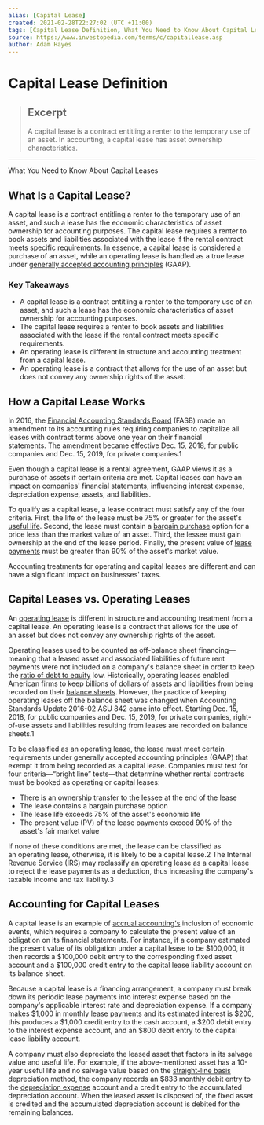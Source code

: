 ```yaml
---
alias: [Capital Lease]
created: 2021-02-28T22:27:02 (UTC +11:00)
tags: [Capital Lease Definition, What You Need to Know About Capital Leases]
source: https://www.investopedia.com/terms/c/capitallease.asp
author: Adam Hayes
---
```


# Capital Lease Definition

> ## Excerpt
> A capital lease is a contract entitling a renter to the temporary use of an asset. In accounting, a capital lease has asset ownership characteristics.

---

What You Need to Know About Capital Leases
## What Is a Capital Lease?

A capital lease is a contract entitling a renter to the temporary use of an asset, and such a lease has the economic characteristics of asset ownership for accounting purposes. The capital lease requires a renter to book assets and liabilities associated with the lease if the rental contract meets specific requirements. In essence, a capital lease is considered a purchase of an asset, while an operating lease is handled as a true lease under [generally accepted accounting principles](https://www.investopedia.com/terms/g/gaap.asp) (GAAP).

### Key Takeaways

-   A capital lease is a contract entitling a renter to the temporary use of an asset, and such a lease has the economic characteristics of asset ownership for accounting purposes.
-   The capital lease requires a renter to book assets and liabilities associated with the lease if the rental contract meets specific requirements.
-   An operating lease is different in structure and accounting treatment from a capital lease.
-   An operating lease is a contract that allows for the use of an asset but does not convey any ownership rights of the asset.

## How a Capital Lease Works

In 2016, the [Financial Accounting Standards Board](https://www.investopedia.com/terms/f/fasb.asp) (FASB) made an amendment to its accounting rules requiring companies to capitalize all leases with contract terms above one year on their financial statements. The amendment became effective Dec. 15, 2018, for public companies and Dec. 15, 2019, for private companies.1

Even though a capital lease is a rental agreement, GAAP views it as a purchase of assets if certain criteria are met. Capital leases can have an impact on companies' financial statements, influencing interest expense, depreciation expense, assets, and liabilities.

To qualify as a capital lease, a lease contract must satisfy any of the four criteria. First, the life of the lease must be 75% or greater for the asset's [useful life](https://www.investopedia.com/terms/u/usefullife.asp). Second, the lease must contain a [bargain purchase](https://www.investopedia.com/terms/b/bargain-purchase.asp) option for a price less than the market value of an asset. Third, the lessee must gain ownership at the end of the lease period. Finally, the present value of [lease payments](https://www.investopedia.com/terms/l/lease-payments.asp) must be greater than 90% of the asset's market value.

Accounting treatments for operating and capital leases are different and can have a significant impact on businesses' taxes.

## Capital Leases vs. Operating Leases

An [operating lease](https://www.investopedia.com/terms/o/operatinglease.asp) is different in structure and accounting treatment from a capital lease. An operating lease is a contract that allows for the use of an asset but does not convey any ownership rights of the asset.

Operating leases used to be counted as off-balance sheet financing—meaning that a leased asset and associated liabilities of future rent payments were not included on a company's balance sheet in order to keep the [ratio of debt to equity](https://www.investopedia.com/terms/d/debtequityratio.asp) low. Historically, operating leases enabled American firms to keep billions of dollars of assets and liabilities from being recorded on their [balance sheets](https://www.investopedia.com/terms/b/balancesheet.asp). However, the practice of keeping operating leases off the balance sheet was changed when Accounting Standards Update 2016-02 ASU 842 came into effect. Starting Dec. 15, 2018, for public companies and Dec. 15, 2019, for private companies, right-of-use assets and liabilities resulting from leases are recorded on balance sheets.1

To be classified as an operating lease, the lease must meet certain requirements under generally accepted accounting principles (GAAP) that exempt it from being recorded as a capital lease. Companies must test for four criteria—“bright line” tests—that determine whether rental contracts must be booked as operating or capital leases:

-   There is an ownership transfer to the lessee at the end of the lease
-   The lease contains a bargain purchase option
-   The lease life exceeds 75% of the asset's economic life
-   The present value (PV) of the lease payments exceed 90% of the asset's fair market value

If none of these conditions are met, the lease can be classified as an operating lease, otherwise, it is likely to be a capital lease.2 The Internal Revenue Service (IRS) may reclassify an operating lease as a capital lease to reject the lease payments as a deduction, thus increasing the company's taxable income and tax liability.3

## Accounting for Capital Leases

A capital lease is an example of [accrual accounting's](https://www.investopedia.com/terms/a/accrualaccounting.asp) inclusion of economic events, which requires a company to calculate the present value of an obligation on its financial statements. For instance, if a company estimated the present value of its obligation under a capital lease to be $100,000, it then records a $100,000 debit entry to the corresponding fixed asset account and a $100,000 credit entry to the capital lease liability account on its balance sheet.

Because a capital lease is a financing arrangement, a company must break down its periodic lease payments into interest expense based on the company's applicable interest rate and depreciation expense. If a company makes $1,000 in monthly lease payments and its estimated interest is $200, this produces a $1,000 credit entry to the cash account, a $200 debit entry to the interest expense account, and an $800 debit entry to the capital lease liability account.

A company must also depreciate the leased asset that factors in its salvage value and useful life. For example, if the above-mentioned asset has a 10-year useful life and no salvage value based on the [straight-line basis](https://www.investopedia.com/terms/s/straightlinebasis.asp) depreciation method, the company records an $833 monthly debit entry to the [depreciation expense](https://www.investopedia.com/ask/answers/101314/when-should-i-use-depreciation-expense-instead-accumulated-depreciation.asp) account and a credit entry to the accumulated depreciation account. When the leased asset is disposed of, the fixed asset is credited and the accumulated depreciation account is debited for the remaining balances.
